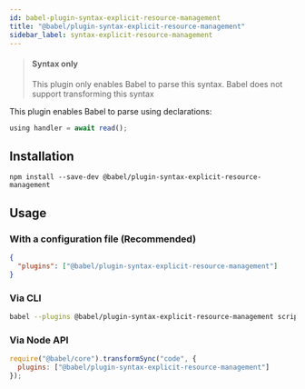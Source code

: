 ```yaml
---
id: babel-plugin-syntax-explicit-resource-management
title: "@babel/plugin-syntax-explicit-resource-management"
sidebar_label: syntax-explicit-resource-management
---
```


> #### Syntax only
>
> This plugin only enables Babel to parse this syntax. Babel does not support transforming this syntax

This plugin enables Babel to parse using declarations:

```js title="JavaScript"
using handler = await read();
```

## Installation

```shell npm2yarn
npm install --save-dev @babel/plugin-syntax-explicit-resource-management
```

## Usage

### With a configuration file (Recommended)

```json title="babel.config.json"
{
  "plugins": ["@babel/plugin-syntax-explicit-resource-management"]
}
```

### Via CLI

```sh title="Shell"
babel --plugins @babel/plugin-syntax-explicit-resource-management script.js
```

### Via Node API

```js title="JavaScript"
require("@babel/core").transformSync("code", {
  plugins: ["@babel/plugin-syntax-explicit-resource-management"]
});
```
